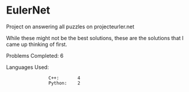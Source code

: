 # EulerNet
Project on answering all puzzles on projecteurler.net

While these might not be the best solutions, these are the solutions that I came up thinking of first.

Problems Completed: 6

Languages Used:

                    C++:       4
                    Python:    2
